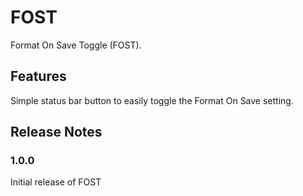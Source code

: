 # FOST 

Format On Save Toggle (FOST).

## Features

Simple status bar button to easily toggle the Format On Save setting.


## Release Notes


### 1.0.0

Initial release of FOST


